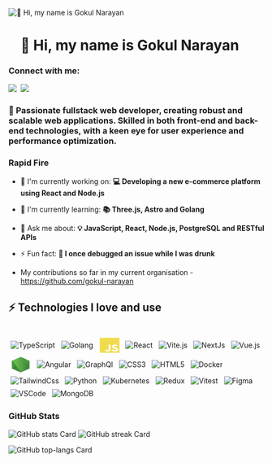 ![👋 Hi, my name is Gokul Narayan](https://user-images.githubusercontent.com/10498744/210012254-234538ff-d198-48aa-8964-37e6fd45d227.gif)

<div id="toc">
  <ul align="left" style="list-style: none">
    <summary>
      <h1>
        👋 Hi, my name is Gokul Narayan
      </h1>
    </summary>
  </ul>
</div>

**<h3 align="left">Connect with me:</h3>** 
<p align="left"><a href="mailto:gokul.narayan1809@gmail.com" target="_blank"><img src="https://img.shields.io/badge/Gmail-D14836?style=for-the-badge&logo=gmail&logoColor=white" height="28" style="margin-right: 4px"></a> <a href="https://www.linkedin.com/in/gokul-narayan-09/" target="_blank"><img src="https://img.shields.io/badge/LinkedIn-0077B5?style=for-the-badge&logo=linkedin&logoColor=white" height="28" style="margin-right: 4px"></a></p>

 **<h3 align="left">🚀 Passionate fullstack web developer, creating robust and scalable web applications. Skilled in both front-end and back-end technologies, with a keen eye for user experience and performance optimization.</h3>**

**<h3 align="left">Rapid Fire</h3>**

- 💼 I'm currently working on: **💻 Developing a new e-commerce platform using React and Node.js**
- 🌱 I'm currently learning: **📚 Three.js, Astro and Golang**
- 💬 Ask me about: **💡 JavaScript, React, Node.js, PostgreSQL and RESTful APIs**
- ⚡ Fun fact: **🎢 I once debugged an issue while I was drunk**

- My contributions so far in my current organisation - https://github.com/gokul-narayan




## ⚡ Technologies I love and use

<div style="display: inline_block"><br>
	<img style="margin: 4px" align="center" alt="TypeScript" height="30" width="40" src="https://cdn.jsdelivr.net/gh/devicons/devicon/icons/typescript/typescript-original.svg">
	<img style="margin: 4px" align="center" alt="Golang" height="30" width="40" src="https://cdn.jsdelivr.net/gh/devicons/devicon/icons/go/go-original.svg">
  <img style="margin: 4px" align="center" alt="JavaScript" height="30" width="40" src="https://raw.githubusercontent.com/devicons/devicon/master/icons/javascript/javascript-plain.svg">
  <img style="margin: 4px" align="center" alt="React" height="30" width="40" src="https://cdn.jsdelivr.net/gh/devicons/devicon/icons/react/react-original.svg">
	<img style="margin: 4px" align="center" alt="Vite.js" height="30" width="40" src="https://upload.wikimedia.org/wikipedia/commons/f/f1/Vitejs-logo.svg">
	<img style="margin: 4px" align="center" alt="NextJs" height="30" width="40" src="https://cdn.jsdelivr.net/gh/devicons/devicon/icons/nextjs/nextjs-original.svg">
  <img style="margin: 4px" align="center" alt="Vue.js" height="30" width="40" src="https://cdn.jsdelivr.net/gh/devicons/devicon/icons/vuejs/vuejs-original.svg"> 
  <img style="margin: 4px" align="center" alt="Node.js" height="30" width="40" src="https://raw.githubusercontent.com/devicons/devicon/master/icons/nodejs/nodejs-original.svg">
  <img style="margin: 4px" align="center" alt="Angular" height="30" width="40" src="https://cdn.jsdelivr.net/gh/devicons/devicon/icons/angularjs/angularjs-original.svg">
	<img style="margin: 4px" align="center" alt="GraphQl" height="30" width="40" src="https://cdn.jsdelivr.net/gh/devicons/devicon/icons/graphql/graphql-plain.svg">
	<img style="margin: 4px" align="center" alt="CSS3" height="30" width="40" src="https://cdn.jsdelivr.net/gh/devicons/devicon/icons/css3/css3-original.svg">
	<img style="margin: 4px" align="center" alt="HTML5" height="30" width="40" src="https://cdn.jsdelivr.net/gh/devicons/devicon/icons/html5/html5-original.svg">
	<img style="margin: 4px" align="center" alt="Docker" height="30" width="40" src="https://cdn.jsdelivr.net/gh/devicons/devicon/icons/docker/docker-original.svg">
	<img style="margin: 4px" align="center" alt="TailwindCss" height="30" width="40" src="https://upload.wikimedia.org/wikipedia/commons/d/d5/Tailwind_CSS_Logo.svg">
	<img style="margin: 4px" align="center" alt="Python" height="30" width="40" src="https://cdn.jsdelivr.net/gh/devicons/devicon/icons/python/python-original.svg">
  <img style="margin: 4px" align="center" alt="Kubernetes" height="30" width="40" src="https://cdn.jsdelivr.net/gh/devicons/devicon/icons/kubernetes/kubernetes-original.svg">
	<img style="margin: 4px" align="center" alt="Redux" height="30" width="40" src="https://cdn.jsdelivr.net/gh/devicons/devicon/icons/redux/redux-original.svg">
  <img style="margin: 4px" align="center" alt="Vitest" height="30" width="40" src="https://cdn.jsdelivr.net/gh/devicons/devicon@latest/icons/vitest/vitest-original.svg"> 
  <img style="margin: 4px" align="center" alt="Figma" height="30" width="40" src="https://cdn.jsdelivr.net/gh/devicons/devicon@latest/icons/figma/figma-original.svg">
  <img style="margin: 4px" align="center" alt="VSCode" height="30" width="40" src="https://cdn.jsdelivr.net/gh/devicons/devicon@latest/icons/vscode/vscode-original.svg"> 
  <img style="margin: 4px" align="center" alt="MongoDB" height="30" width="40" src="https://cdn.jsdelivr.net/gh/devicons/devicon@latest/icons/mongodb/mongodb-original-wordmark.svg">
</div>  


 **<h3 align="left">GitHub Stats</h3>**

<p align="left">
  <img width="48%" src="https://github-readme-stats.vercel.app/api?username=GokulSNarayan&theme=react&hide_title=false&hide_rank=false&show_icons=false&include_all_commits=false&count_private=true&line_height=23" alt="GitHub stats Card" />
  <img width="48%" src="https://streak-stats.demolab.com/?user=GokulSNarayan&theme=react&hide_border=false&date_format=M+j%5B%2C+Y%5D&mode=daily&hide_total_contributions=false&hide_current_streak=false&hide_longest_streak=false&card_height=200" alt="GitHub streak Card" />
</p>

<p align="left">
  <img width="48%" src="https://github-readme-stats.vercel.app/api/top-langs?username=GokulSNarayan&theme=react&hide_title=false&layout=compact&langs_count=6&hide_progress=false&card_width=400" alt="GitHub top-langs Card" />
</p>

  

  
  
<!--
**GokulSNarayan/GokulSNarayan** is a ✨ _special_ ✨ repository because its `README.md` (this file) appears on your GitHub profile.

Here are some ideas to get you started:

- 🔭 I’m currently working on ...
- 🌱 I’m currently learning ...
- 👯 I’m looking to collaborate on ...
- 🤔 I’m looking for help with ... 
- 💬 Ask me about ...
- 📫 How to reach me: ...
- 😄 Pronouns: ...
- ⚡ Fun fact: ...
  -->
